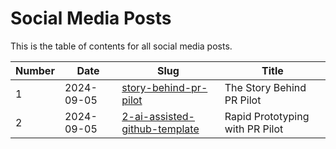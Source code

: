 # Social Media Posts

This is the table of contents for all social media posts.

| Number | Date       | Slug                                               | Title |
|---------|------------|----------------------------------------------------| ----- |
| 1       | 2024-09-05 | [story-behind-pr-pilot](./1-story-behind-pr-pilot) | The Story Behind PR Pilot                          |
| 2       | 2024-09-05 | [2-ai-assisted-github-template](./2-ai-assisted-github-template) | Rapid Prototyping with PR Pilot |